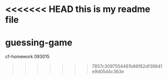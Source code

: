 <<<<<<< HEAD
this is my readme file
=======
# guessing-game
cf-homework 093015
>>>>>>> 7857c3097554461b86f82df36641e9d05d4c363e

